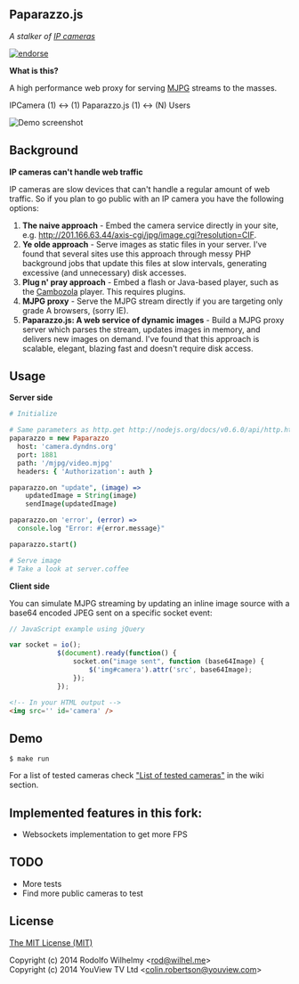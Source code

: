 Paparazzo.js
-

_A stalker of [IP cameras](http://en.wikipedia.org/wiki/IP_camera)_

[![endorse](http://api.coderwall.com/wilhelmbot/endorsecount.png)](http://coderwall.com/wilhelmbot)

**What is this?**

A high performance web proxy for serving [MJPG](http://en.wikipedia.org/wiki/Motion_JPEG) streams to the masses.

IPCamera (1) <-> (1) Paparazzo.js (1) <-> (N) Users

![Demo screenshot](https://github.com/wilhelmbot/Paparazzo.js/raw/master/mjpg_demo.gif "Streaming a VIVOTEK camera")

Background
-

**IP cameras can't handle web traffic**

IP cameras are slow devices that can't handle a regular amount of web traffic. So if you plan to go public with an IP camera you have the following options:

1. **The naive approach** - Embed the camera service directly in your site, e.g. http://201.166.63.44/axis-cgi/jpg/image.cgi?resolution=CIF.
2. **Ye olde approach** - Serve images as static files in your server. I've found that several sites use this approach through messy PHP background jobs that update this files at slow intervals, generating excessive (and unnecessary) disk accesses.
3. **Plug n' pray approach** - Embed a flash or Java-based player, such as the  [Cambozola](http://www.charliemouse.com/code/cambozola/) player. This requires plugins.
4. **MJPG proxy** - Serve the MJPG stream directly if you are targeting only grade A browsers, (sorry IE).
5. **Paparazzo.js: A web service of dynamic images** - Build a MJPG proxy server which parses the stream, updates images in memory, and delivers new images on demand. I've found that this approach is scalable, elegant, blazing fast and doesn't require disk access.

Usage
-

**Server side**

```coffeescript
# Initialize

# Same parameters as http.get http://nodejs.org/docs/v0.6.0/api/http.html#http.get
paparazzo = new Paparazzo 
  host: 'camera.dyndns.org'
  port: 1881
  path: '/mjpg/video.mjpg'
  headers: { 'Authorization': auth }

paparazzo.on "update", (image) =>
    updatedImage = String(image)
    sendImage(updatedImage)

paparazzo.on 'error', (error) => 
  console.log "Error: #{error.message}"

paparazzo.start()

# Serve image
# Take a look at server.coffee
```

**Client side**

You can simulate MJPG streaming by updating an inline image source with a base64 encoded JPEG sent on a specific socket event:

```javascript
// JavaScript example using jQuery

var socket = io();
			$(document).ready(function() {
				socket.on("image sent", function (base64Image) {
					$('img#camera').attr('src', base64Image);
				});
			});	
```

```html
<!-- In your HTML output -->
<img src='' id='camera' />
```

Demo
-
	$ make run

For a list of tested cameras check ["List of tested
cameras"](https://github.com/rodowi/Paparazzo.js/wiki/List-of-tested-cameras) in the wiki
section.

Implemented features in this fork:
-  
* Websockets implementation to get more FPS

TODO
-  
* More tests
* Find more public cameras to test

License  
-  

<a rel="license" href="http://opensource.org/licenses/MIT">The MIT License (MIT)</a>

Copyright (c) 2014 Rodolfo Wilhelmy <[rod@wilhel.me](mailto:rod@wilhel.me)><br>
Copyright (c) 2014 YouView TV Ltd <[colin.robertson@youview.com](mailto:colin.robertson@youview.com)>
